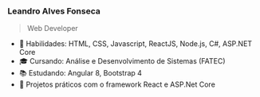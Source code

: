 <!--
**leandroalveswork/leandroalveswork** is a ✨ _special_ ✨ repository because its `README.md` (this file) appears on your GitHub profile.

Here are some ideas to get you started:

- 🔭 I’m currently working on ...
- 🌱 I’m currently learning ...
- 👯 I’m looking to collaborate on ...
- 🤔 I’m looking for help with ...
- 💬 Ask me about ...
- 📫 How to reach me: ...
- 😄 Pronouns: ...
- ⚡ Fun fact: ...
-->

### Leandro Alves Fonseca
> Web Developer

- 🚀 Habilidades: HTML, CSS, Javascript, ReactJS, Node.js, C#, ASP.NET Core
- 🎓 Cursando: Análise e Desenvolvimento de Sistemas (FATEC)
- 📚 Estudando: Angular 8, Bootstrap 4
- 🚀 Projetos práticos com o framework React e ASP.Net Core
